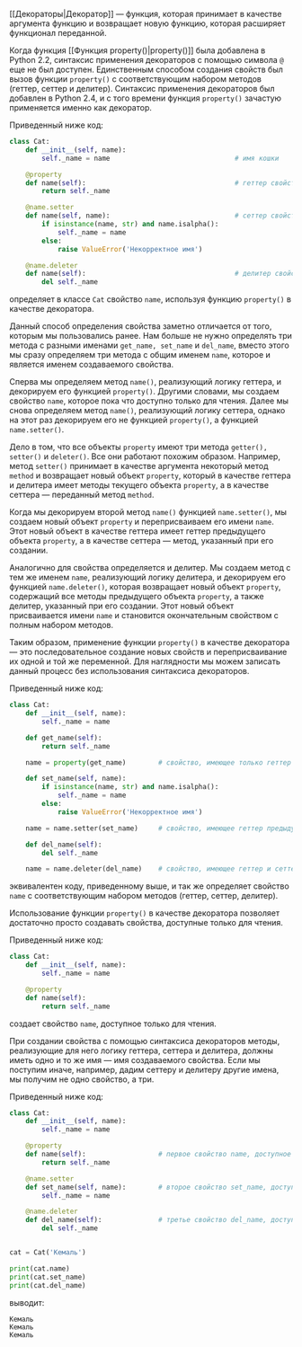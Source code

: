 

[[Декораторы|Декоратор]] — функция, которая принимает в качестве аргумента функцию и возвращает новую функцию, которая расширяет функционал переданной.

Когда функция [[Функция property()|property()]] была добавлена в Python 2.2, синтаксис применения декораторов с помощью символа `@` еще не был доступен. Единственным способом создания свойств был вызов функции `property()` с соответствующим набором методов (геттер, сеттер и делитер). Синтаксис применения декораторов был добавлен в Python 2.4, и с того времени функция `property()` зачастую применяется именно как декоратор.

Приведенный ниже код:

```python
class Cat:
    def __init__(self, name):
        self._name = name                               # имя кошки

    @property
    def name(self):                                     # геттер свойства name
        return self._name

    @name.setter
    def name(self, name):                               # сеттер свойства name
        if isinstance(name, str) and name.isalpha():
            self._name = name
        else:
            raise ValueError('Некорректное имя')

    @name.deleter
    def name(self):                                     # делитер свойства name 
        del self._name
```

определяет в классе `Cat` свойство `name`, используя функцию `property()` в качестве декоратора.

Данный способ определения свойства заметно отличается от того, которым мы пользовались ранее. Нам больше не нужно определять три метода с разными именами `get_name, set_name` и `del_name`, вместо этого мы сразу определяем три метода с общим именем `name`, которое и является именем создаваемого свойства.

Сперва мы определяем метод `name()`, реализующий логику геттера, и декорируем его функцией `property()`. Другими словами, мы создаем свойство `name`, которое пока что доступно только для чтения. Далее мы снова определяем метод `name()`, реализующий логику сеттера, однако на этот раз декорируем его не функцией `property()`, а функцией `name.setter()`.

Дело в том, что все объекты `property` имеют три метода `getter(), setter()` и `deleter()`. Все они работают похожим образом. Например, метод `setter()` принимает в качестве аргумента некоторый метод `method` и возвращает новый объект `property`, который в качестве геттера и делитера имеет методы текущего объекта `property`, а в качестве сеттера — переданный метод `method`.

Когда мы декорируем второй метод `name()` функцией `name.setter()`, мы создаем новый объект `property` и переприсваиваем его имени `name`. Этот новый объект в качестве геттера имеет геттер предыдущего объекта `property`, а в качестве сеттера — метод, указанный при его создании.

Аналогично для свойства определяется и делитер. Мы создаем метод с тем же именем `name`, реализующий логику делитера, и декорируем его функцией `name.deleter()`, которая возвращает новый объект `property`, содержащий все методы предыдущего объекта `property`, а также делитер, указанный при его создании. Этот новый объект присваивается имени `name` и становится окончательным свойством с полным набором методов.

Таким образом, применение функции `property()` в качестве декоратора — это последовательное создание новых свойств и переприсваивание их одной и той же переменной. Для наглядности мы можем записать данный процесс без использования синтаксиса декораторов.

Приведенный ниже код:

```python
class Cat:
    def __init__(self, name):
        self._name = name

    def get_name(self):
        return self._name

    name = property(get_name)        # свойство, имеющее только геттер

    def set_name(self, name):
        if isinstance(name, str) and name.isalpha():
            self._name = name
        else:
            raise ValueError('Некорректное имя')

    name = name.setter(set_name)     # свойство, имеющее геттер предыдущего свойства, а также сеттер

    def del_name(self):
        del self._name

    name = name.deleter(del_name)    # свойство, имеющее геттер и сеттер предыдущего свойства, а также делитер
```

эквивалентен коду, приведенному выше, и так же определяет свойство `name` с соответствующим набором методов (геттер, сеттер, делитер).

Использование функции `property()` в качестве декоратора позволяет достаточно просто создавать свойства, доступные только для чтения.

Приведенный ниже код:

```python
class Cat:
    def __init__(self, name):
        self._name = name

    @property
    def name(self):
        return self._name
```

создает свойство `name`, доступное только для чтения.

При создании свойства с помощью синтаксиса декораторов методы, реализующие для него логику геттера, сеттера и делитера, должны иметь одно и то же имя — имя создаваемого свойства. Если мы поступим иначе, например, дадим сеттеру и делитеру другие имена, мы получим не одно свойство, а три.

Приведенный ниже код:

```python
class Cat:
    def __init__(self, name):
        self._name = name

    @property
    def name(self):                  # первое свойство name, доступное только для чтения
        return self._name

    @name.setter
    def set_name(self, name):        # второе свойство set_name, доступное для чтения и записи
        self._name = name

    @name.deleter
    def del_name(self):              # третье свойство del_name, доступное для чтения и удаления
        del self._name


cat = Cat('Кемаль')

print(cat.name)
print(cat.set_name)
print(cat.del_name)
```

выводит:

```no-highlight
Кемаль
Кемаль
Кемаль
```